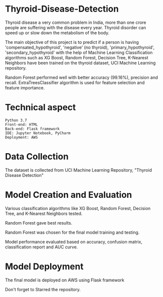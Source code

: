 # Thyroid-Disease-Detection
Thyroid disease a very common problem in India, more than one crore people are suffering with the disease every year. Thyroid disorder can speed up or slow down the metabolism of the body.


The main objective of this project is to predict if a person is having 'compensated_hypothyroid', 'negative' (no thyroid), 'primary_hypothyroid', 'secondary_hypothyroid'  with the help of Machine Learning Classification algorithms such as XG Boost, Random Forest, Decision Tree, K-Nearest Neighbors have been trained on the thyroid dataset, UCI Machine Learning repository. 

Random Forest performed well with better accuracy (99.16%), precision and recall. ExtraTreesClassifier algorithm is used for feature selection and feature importance.

# Technical aspect
```
Python 3.7
Front-end: HTML
Back-end: Flask framework
IDE: Jupyter Notebook, PyCharm
Deployment: AWS
```

# Data Collection
The dataset is collected from UCI Machine Learning Repository, "Thyroid Disease Detection"

# Model Creation and Evaluation
Various classification algorithms like  XG Boost, Random Forest, Decision Tree, and K-Nearest Neighbors tested.

Random Forest gave best results. 

Random Forest was chosen for the final model training and testing.

Model performance evaluated based on accuracy, confusion matrix, classification report and AUC curve.


# Model Deployment
The final model is deployed on AWS using Flask framework

Don't forget to Starred the repository.
